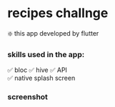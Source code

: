 # recipes challnge

❇️ this app developed by flutter

### skills used in the app:
✅ bloc
✅ hive
✅ API  
✅ native splash screen

### screenshot

